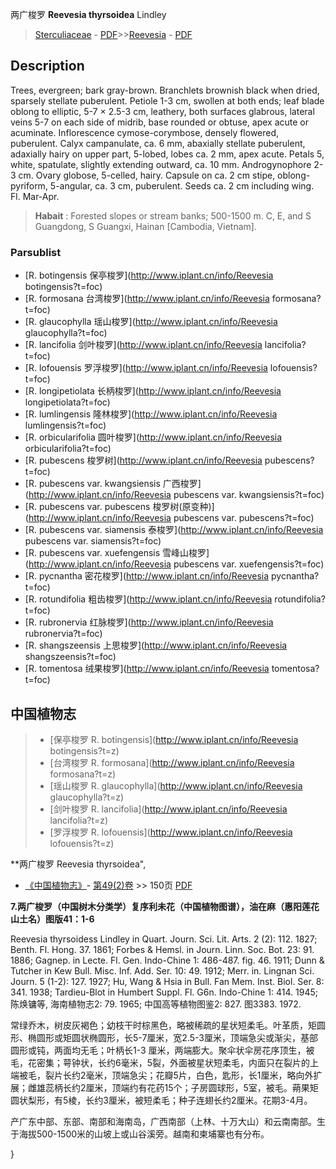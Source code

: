 两广梭罗 **Reevesia thyrsoidea** Lindley

> [Sterculiaceae](http://www.iplant.cn/info/Sterculiaceae?t=foc) - [PDF](http://www.iplant.cn/foc/pdf/Sterculiaceae.pdf)>>[Reevesia](http://www.iplant.cn/info/Reevesia?t=foc) - [PDF](http://www.iplant.cn/foc/pdf/Reevesia.pdf)

## Description

Trees, evergreen; bark gray-brown. Branchlets brownish black when dried, sparsely stellate puberulent. Petiole 1-3 cm, swollen at both ends; leaf blade oblong to elliptic, 5-7 × 2.5-3 cm, leathery, both surfaces glabrous, lateral veins 5-7 on each side of midrib, base rounded or obtuse, apex acute or acuminate. Inflorescence cymose-corymbose, densely flowered, puberulent. Calyx campanulate, ca. 6 mm, abaxially stellate puberulent, adaxially hairy on upper part, 5-lobed, lobes ca. 2 mm, apex acute. Petals 5, white, spatulate, slightly extending outward, ca. 10 mm. Androgynophore 2-3 cm. Ovary globose, 5-celled, hairy. Capsule on ca. 2 cm stipe, oblong-pyriform, 5-angular, ca. 3 cm, puberulent. Seeds ca. 2 cm including wing. Fl. Mar-Apr.

> **Habait** : 
> Forested slopes or stream banks; 500-1500 m. C, E, and S Guangdong, S Guangxi, Hainan [Cambodia, Vietnam].

### Parsublist

* [R.  botingensis  保亭梭罗](http://www.iplant.cn/info/Reevesia botingensis?t=foc)
* [R.  formosana  台湾梭罗](http://www.iplant.cn/info/Reevesia formosana?t=foc)
* [R.  glaucophylla  瑶山梭罗](http://www.iplant.cn/info/Reevesia glaucophylla?t=foc)
* [R.  lancifolia  剑叶梭罗](http://www.iplant.cn/info/Reevesia lancifolia?t=foc)
* [R.  lofouensis  罗浮梭罗](http://www.iplant.cn/info/Reevesia lofouensis?t=foc)
* [R.  longipetiolata  长柄梭罗](http://www.iplant.cn/info/Reevesia longipetiolata?t=foc)
* [R.  lumlingensis  隆林梭罗](http://www.iplant.cn/info/Reevesia lumlingensis?t=foc)
* [R.  orbicularifolia  圆叶梭罗](http://www.iplant.cn/info/Reevesia orbicularifolia?t=foc)
* [R.  pubescens  梭罗树](http://www.iplant.cn/info/Reevesia pubescens?t=foc)
* [R.  pubescens var. kwangsiensis  广西梭罗](http://www.iplant.cn/info/Reevesia pubescens var. kwangsiensis?t=foc)
* [R.  pubescens var. pubescens  梭罗树(原变种)](http://www.iplant.cn/info/Reevesia pubescens var. pubescens?t=foc)
* [R.  pubescens var. siamensis  泰梭罗](http://www.iplant.cn/info/Reevesia pubescens var. siamensis?t=foc)
* [R.  pubescens var. xuefengensis  雪峰山梭罗](http://www.iplant.cn/info/Reevesia pubescens var. xuefengensis?t=foc)
* [R.  pycnantha  密花梭罗](http://www.iplant.cn/info/Reevesia pycnantha?t=foc)
* [R.  rotundifolia  粗齿梭罗](http://www.iplant.cn/info/Reevesia rotundifolia?t=foc)
* [R.  rubronervia  红脉梭罗](http://www.iplant.cn/info/Reevesia rubronervia?t=foc)
* [R.  shangszeensis  上思梭罗](http://www.iplant.cn/info/Reevesia shangszeensis?t=foc)
* [R.  tomentosa  绒果梭罗](http://www.iplant.cn/info/Reevesia tomentosa?t=foc)

## 中国植物志

> * [保亭梭罗  R.  botingensis](http://www.iplant.cn/info/Reevesia botingensis?t=z)
> * [台湾梭罗  R.  formosana](http://www.iplant.cn/info/Reevesia formosana?t=z)
> * [瑶山梭罗  R.  glaucophylla](http://www.iplant.cn/info/Reevesia glaucophylla?t=z)
> * [剑叶梭罗  R.  lancifolia](http://www.iplant.cn/info/Reevesia lancifolia?t=z)
> * [罗浮梭罗  R.  lofouensis](http://www.iplant.cn/info/Reevesia lofouensis?t=z)

**两广梭罗 Reevesia thyrsoidea",

* [《中国植物志》](http://www.iplant.cn/frps)- [第49(2)卷](http://www.iplant.cn/frps/vol/49(2)) >> 150页 [PDF](http://www.iplant.cn/frps/pdf/49(2)/150.PDF)

**7.两广梭罗（中国树木分类学）复序利未花（中国植物图谱），油在麻（惠阳莲花山土名）图版41：1-6**

Reevesia thyrsoidess Lindley in Quart. Journ. Sci. Lit. Arts. 2 (2): 112. 1827; Benth. Fl. Hong. 37. 1861; Forbes & Hemsl. in Journ. Linn. Soc. Bot. 23: 91. 1886; Gagnep. in Lecte. Fl. Gen. Indo-Chine 1: 486-487. fig. 46. 1911; Dunn & Tutcher in Kew Bull. Misc. Inf. Add. Ser. 10: 49. 1912; Merr. in. Lingnan Sci. Journ. 5 (1-2): 127. 1927; Hu, Wang & Hsia in Bull. Fan Mem. Inst. Biol. Ser. 8: 341. 1938; Tardieu-Blot in Humbert Suppl. Fl. G6n. Indo-Chine 1: 414. 1945; 陈焕镛等, 海南植物志2: 79. 1965; 中国高等植物图鉴2: 827. 图3383. 1972.

常绿乔木，树皮灰褐色；幼枝干时棕黑色，略被稀疏的星状短柔毛。叶革质，矩圆形、椭圆形或矩圆状椭圆形，长5-7厘米，宽2.5-3厘米，顶端急尖或渐尖，基部圆形或钝，两面均无毛；叶柄长1-3 厘米，两端膨大。聚伞状伞房花序顶生，被毛，花密集；萼钟状，长约6毫米，5裂，外面被星状短柔毛，内面只在裂片的上端被毛，裂片长约2毫米，顶端急尖；花瓣5片，白色，匙形，长1厘米，略向外扩展；雌雄蕊柄长约2厘米，顶端约有花药15个；子房圆球形，5室，被毛。蒴果矩圆状梨形，有5棱，长约3厘米，被短柔毛；种子连翅长约2厘米。花期3-4月。

产广东中部、东部、南部和海南岛，广西南部（上林、十万大山）和云南南部。生于海拔500-1500米的山坡上或山谷溪旁。越南和柬埔寨也有分布。

}